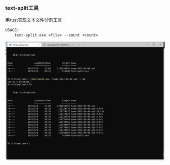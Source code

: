 ### text-split工具
用rust实现文本文件分割工具
```
USAGE:
    text-split.exe <file> --count <count>
```
![截图](截图.png)